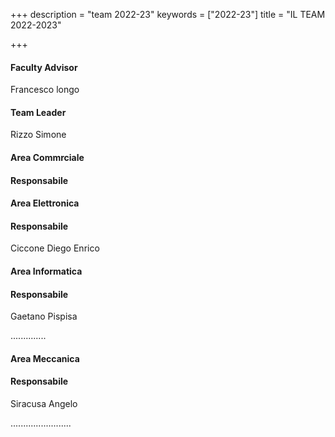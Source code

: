 +++
description = "team 2022-23"
keywords = ["2022-23"]
title = "IL TEAM 2022-2023"

+++
#### Faculty Advisor

Francesco longo

#### Team Leader

Rizzo Simone

#### Area Commrciale

#### Responsabile

#### Area Elettronica

#### Responsabile

Ciccone Diego Enrico

#### Area Informatica

#### Responsabile

Gaetano Pispisa

..............

#### Area Meccanica

#### Responsabile

Siracusa Angelo

........................